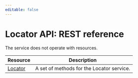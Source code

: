 ```yaml
---
editable: false
---
```


# Locator API: REST reference
The service does not operate with resources.

Resource | Description
--- | ---
[Locator](Locator/index.md) | A set of methods for the Locator service.